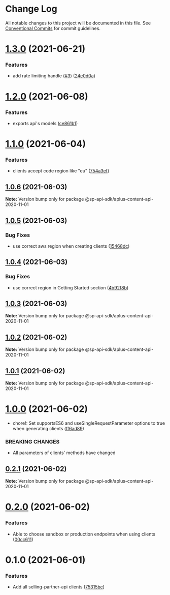 # Change Log

All notable changes to this project will be documented in this file.
See [Conventional Commits](https://conventionalcommits.org) for commit guidelines.

# [1.3.0](https://github.com/bizon/selling-partner-api-sdk/compare/@sp-api-sdk/aplus-content-api-2020-11-01@1.2.0...@sp-api-sdk/aplus-content-api-2020-11-01@1.3.0) (2021-06-21)


### Features

* add rate limiting handle ([#3](https://github.com/bizon/selling-partner-api-sdk/issues/3)) ([24e0d0a](https://github.com/bizon/selling-partner-api-sdk/commit/24e0d0a7e7795b2ed72a7ed7163e52e469630f08))





# [1.2.0](https://github.com/bizon/selling-partner-api-sdk/compare/@sp-api-sdk/aplus-content-api-2020-11-01@1.1.0...@sp-api-sdk/aplus-content-api-2020-11-01@1.2.0) (2021-06-08)


### Features

* exports api's models ([ce861b1](https://github.com/bizon/selling-partner-api-sdk/commit/ce861b1eca84b257978a2755d8fbaa5a8b821ad2))





# [1.1.0](https://github.com/bizon/selling-partner-api-sdk/compare/@sp-api-sdk/aplus-content-api-2020-11-01@1.0.6...@sp-api-sdk/aplus-content-api-2020-11-01@1.1.0) (2021-06-04)


### Features

* clients accept code region like "eu" ([754a3ef](https://github.com/bizon/selling-partner-api-sdk/commit/754a3ef3e344a3df4d16fd64c365c2971b9f007a))





## [1.0.6](https://github.com/bizon/selling-partner-api-sdk/compare/@sp-api-sdk/aplus-content-api-2020-11-01@1.0.5...@sp-api-sdk/aplus-content-api-2020-11-01@1.0.6) (2021-06-03)

**Note:** Version bump only for package @sp-api-sdk/aplus-content-api-2020-11-01





## [1.0.5](https://github.com/bizon/selling-partner-api-sdk/compare/@sp-api-sdk/aplus-content-api-2020-11-01@1.0.4...@sp-api-sdk/aplus-content-api-2020-11-01@1.0.5) (2021-06-03)


### Bug Fixes

* use correct aws region when creating clients ([15468dc](https://github.com/bizon/selling-partner-api-sdk/commit/15468dc1fa7bf1a85bd69ebc2f3764ce7fc6a9b8))





## [1.0.4](https://github.com/bizon/selling-partner-api-sdk/compare/@sp-api-sdk/aplus-content-api-2020-11-01@1.0.3...@sp-api-sdk/aplus-content-api-2020-11-01@1.0.4) (2021-06-03)


### Bug Fixes

* use correct region in Getting Started section ([4b92f8b](https://github.com/bizon/selling-partner-api-sdk/commit/4b92f8b85a69b7aab18f3562a87aba0b40f5913c))





## [1.0.3](https://github.com/bizon/selling-partner-api-sdk/compare/@sp-api-sdk/aplus-content-api-2020-11-01@1.0.2...@sp-api-sdk/aplus-content-api-2020-11-01@1.0.3) (2021-06-03)

**Note:** Version bump only for package @sp-api-sdk/aplus-content-api-2020-11-01





## [1.0.2](https://github.com/bizon/selling-partner-api-sdk/compare/@sp-api-sdk/aplus-content-api-2020-11-01@1.0.1...@sp-api-sdk/aplus-content-api-2020-11-01@1.0.2) (2021-06-02)

**Note:** Version bump only for package @sp-api-sdk/aplus-content-api-2020-11-01





## [1.0.1](https://github.com/bizon/selling-partner-api-sdk/compare/@sp-api-sdk/aplus-content-api-2020-11-01@1.0.0...@sp-api-sdk/aplus-content-api-2020-11-01@1.0.1) (2021-06-02)

**Note:** Version bump only for package @sp-api-sdk/aplus-content-api-2020-11-01





# [1.0.0](https://github.com/bizon/selling-partner-api-sdk/compare/@sp-api-sdk/aplus-content-api-2020-11-01@0.2.1...@sp-api-sdk/aplus-content-api-2020-11-01@1.0.0) (2021-06-02)


* chore!: Set supportsES6 and useSingleRequestParameter options to true when generating clients ([ff6ad89](https://github.com/bizon/selling-partner-api-sdk/commit/ff6ad89b496dec81f0ce775a50f25615022fcfb2))


### BREAKING CHANGES

* All parameters of clients' methods have changed





## [0.2.1](https://github.com/bizon/selling-partner-api-sdk/compare/@sp-api-sdk/aplus-content-api-2020-11-01@0.2.0...@sp-api-sdk/aplus-content-api-2020-11-01@0.2.1) (2021-06-02)

**Note:** Version bump only for package @sp-api-sdk/aplus-content-api-2020-11-01





# [0.2.0](https://github.com/bizon/selling-partner-api-sdk/compare/@sp-api-sdk/aplus-content-api-2020-11-01@0.1.0...@sp-api-sdk/aplus-content-api-2020-11-01@0.2.0) (2021-06-02)


### Features

* Able to choose sandbox or production endpoints when using clients ([00cc611](https://github.com/bizon/selling-partner-api-sdk/commit/00cc611bcaa6153606c8d918ad6946947d6a50de))





# 0.1.0 (2021-06-01)


### Features

* Add all selling-partner-api clients ([75315bc](https://github.com/bizon/selling-partner-api-sdk/commit/75315bc7681537a7803bf658e69b6bf7d4b6bbe2))
